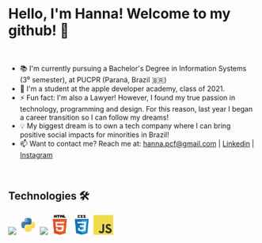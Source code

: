 # Hello, I'm Hanna! Welcome to my github! 🚀
<code><br></code>

- 📚 I'm currently pursuing a Bachelor's Degree in Information Systems (3⁰ semester), at PUCPR (Paraná, Brazil 🇧🇷)
- 🍎 I'm a student at the apple developer academy, class of 2021.
- ⚡ Fun fact: I'm also a Lawyer! However, I found my true passion in technology, programming and design. For this reason, last year I began a career transition so I can follow my dreams!
- 💡 My biggest dream is to own a tech company where I can bring positive social impacts for minorities in Brazil!
- 📫 Want to contact me? Reach me at: hanna.pcf@gmail.com | [Linkedin](https://www.linkedin.com/in/hannapcf/) | [Instagram](https://www.instagram.com/hanna.dev.br/?hl=pt-br)

<code><br></code>
## Technologies 🛠

<code><img height="40" src="https://ideias.avancadas.info/images/Apple-Swift.png"></code> <code><img height="40" src="https://raw.githubusercontent.com/github/explore/80688e429a7d4ef2fca1e82350fe8e3517d3494d/topics/python/python.png"></code> <code><img height="40" src="https://repository-images.githubusercontent.com/279694747/5c199580-c879-11ea-8b65-010ac1121902"></code> <code><img height="40" src="https://raw.githubusercontent.com/github/explore/80688e429a7d4ef2fca1e82350fe8e3517d3494d/topics/html/html.png"></code> <code><img height="40" src="https://raw.githubusercontent.com/github/explore/80688e429a7d4ef2fca1e82350fe8e3517d3494d/topics/css/css.png"></code> <code><img height="40" src="https://raw.githubusercontent.com/github/explore/80688e429a7d4ef2fca1e82350fe8e3517d3494d/topics/javascript/javascript.png"></code>
